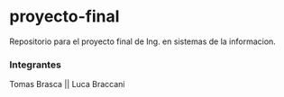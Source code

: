 # proyecto-final
Repositorio para el proyecto final de Ing. en sistemas de la informacion.

### Integrantes
Tomas Brasca ||
Luca Braccani
